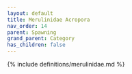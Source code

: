 ```yaml
---
layout: default
title: Merulinidae Acropora
nav_order: 14
parent: Spawning
grand_parent: Category
has_children: false
---
```

{% include definitions/merulinidae.md %}
